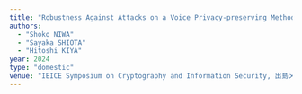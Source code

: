 ```yaml
---
title: "Robustness Against Attacks on a Voice Privacy-preserving Method Using Random Orthogonal Matrix-based Secret Key"
authors:
  - "Shoko NIWA"
  - "Sayaka SHIOTA"
  - "Hitoshi KIYA"
year: 2024
type: "domestic"
venue: "IEICE Symposium on Cryptography and Information Security, 出島メッセ長崎, 2024-01-24."
---
```

